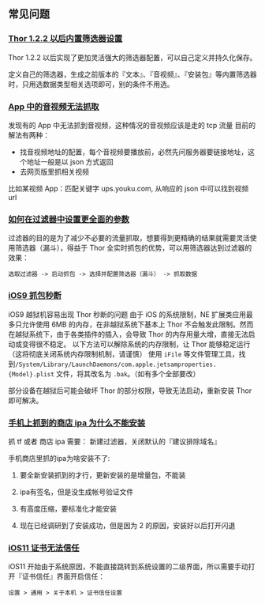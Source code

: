 
## 常见问题

### [Thor 1.2.2 以后内置筛选器设置]()

Thor 1.2.2 以后实现了更加灵活强大的筛选器配置，可以自己定义并持久化保存。

定义自己的筛选器，生成之前版本的『文本』、『音视频』、『安装包』等内置筛选器时，只用选数据类型相关选项即可，别的条件不用选。


### [App 中的音视频无法抓取]()

发现有的 App 中无法抓到音视频，这种情况的音视频应该是走的 tcp 流量
目前的解法有两种：

* 找音视频地址的配置，每个音视频要播放前，必然先问服务器要链接地址，这个地址一般是以 json 方式返回
* 去网页版里抓相关视频

比如某视频 App：匹配关键字 ups.youku.com,  从响应的 json 中可以找到视频 url


### [如何在过滤器中设置更全面的参数]()

过滤器的目的是为了减少不必要的流量抓取，想要得到更精确的结果就需要灵活使用筛选器（漏斗），得益于 Thor 全实时抓包的优势，可以用筛选器达到过滤器的效果：

`选取过滤器 -> 启动抓包 -> 选择并配置筛选器（漏斗） -> 抓取数据`


### [iOS9 抓包秒断]()

iOS9 越狱机容易出现 Thor 秒断的问题
由于 iOS 的系统限制，NE 扩展类应用最多只允许使用 6MB 的内存，在非越狱系统下基本上 Thor 不会触发此限制。然而在越狱系统下，由于各类插件的插入，会导致 Thor 的内存用量大增，直接无法启动或变得很不稳定。
以下方法可以解除系统的内存限制，让 Thor 能够稳定运行（这将彻底关闭系统内存限制机制，请谨慎）
使用 `iFile` 等文件管理工具，找到`/System/Library/LaunchDaemons/com.apple.jetsamproperties.{Model}.plist` 文件，将其改名为 `.bak`。（如有多个全部要改）

部分设备在越狱后可能会破坏 Thor 的部分权限，导致无法启动，重新安装 Thor 即可解决。


### [手机上抓到的商店 ipa 为什么不能安装]()

抓 tf 或者 商店 ipa 需要： 新建过滤器，关闭默认的『建议排除域名』

手机商店里抓的ipa为啥安装不了:

1. 要全新安装抓到的才行，更新安装的是增量包，不能装 

2. ipa有签名，但是没生成帐号验证文件

3. 有高度压缩，要标准化才能安装

4. 现在已经调研到了安装成功，但是因为 2 的原因，安装好以后打开闪退


### [iOS11 证书无法信任]()

iOS11 开始由于系统原因，不能直接跳转到系统设置的二级界面，所以需要手动打开『证书信任』界面开启信任：

`设置 > 通用 > 关于本机 > 证书信任设置`

